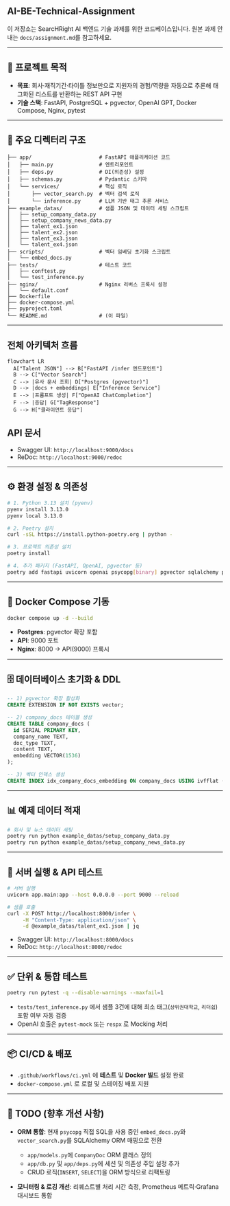 ## AI-BE-Technical-Assignment

이 저장소는 SearcHRight AI 백엔드 기술 과제를 위한 코드베이스입니다.
원본 과제 안내는 `docs/assignment.md`를 참고하세요.

---

## 🚀 프로젝트 목적

* **목표**: 회사·재직기간·타이틀 정보만으로 지원자의 경험/역량을 자동으로 추론해 태그화된 리스트를 반환하는 REST API 구현
* **기술 스택**: FastAPI, PostgreSQL + pgvector, OpenAI GPT, Docker Compose, Nginx, pytest

---

## 📂 주요 디렉터리 구조

```
├── app/                      # FastAPI 애플리케이션 코드
│   ├── main.py               # 엔트리포인트
│   ├── deps.py               # DI(의존성) 설정
│   ├── schemas.py            # Pydantic 스키마
│   └── services/             # 핵심 로직
│       ├── vector_search.py  # 벡터 검색 로직
│       └── inference.py      # LLM 기반 태그 추론 서비스
├── example_datas/            # 샘플 JSON 및 데이터 세팅 스크립트
│   ├── setup_company_data.py
│   ├── setup_company_news_data.py
│   ├── talent_ex1.json
│   ├── talent_ex2.json
│   ├── talent_ex3.json
│   └── talent_ex4.json
├── scripts/                  # 벡터 임베딩 초기화 스크립트
│   └── embed_docs.py
├── tests/                    # 테스트 코드
│   ├── conftest.py
│   └── test_inference.py
├── nginx/                    # Nginx 리버스 프록시 설정
│   └── default.conf
├── Dockerfile
├── docker-compose.yml
├── pyproject.toml
└── README.md                 # (이 파일)
```

---

## 전체 아키텍처 흐름

```mermaid
flowchart LR
  A["Talent JSON"] --> B["FastAPI /infer 엔드포인트"]
  B --> C["Vector Search"]
  C --> |유사 문서 조회| D["Postgres (pgvector)"]
  D --> |docs + embeddings| E["Inference Service"]
  E --> |프롬프트 생성| F["OpenAI ChatCompletion"]
  F --> |응답| G["TagResponse"]
  G --> H["클라이언트 응답"]
```

## API 문서

* Swagger UI: `http://localhost:9000/docs`
* ReDoc:        `http://localhost:9000/redoc`

---

## ⚙️ 환경 설정 & 의존성

```bash
# 1. Python 3.13 설치 (pyenv)
pyenv install 3.13.0
pyenv local 3.13.0

# 2. Poetry 설치
curl -sSL https://install.python-poetry.org | python -

# 3. 프로젝트 의존성 설치
poetry install

# 4. 추가 패키지 (FastAPI, OpenAI, pgvector 등)
poetry add fastapi uvicorn openai psycopg[binary] pgvector sqlalchemy pytest pytest-asyncio httpx pytest-mock respx
```

---

## 🐳 Docker Compose 기동

```bash
docker compose up -d --build
```

* **Postgres**: pgvector 확장 포함
* **API**: 9000 포트
* **Nginx**: 8000 → API(9000) 프록시

---

## 🗄️ 데이터베이스 초기화 & DDL

```sql
-- 1) pgvector 확장 활성화
CREATE EXTENSION IF NOT EXISTS vector;

-- 2) company_docs 테이블 생성
CREATE TABLE company_docs (
  id SERIAL PRIMARY KEY,
  company_name TEXT,
  doc_type TEXT,
  content TEXT,
  embedding VECTOR(1536)
);

-- 3) 벡터 인덱스 생성
CREATE INDEX idx_company_docs_embedding ON company_docs USING ivfflat (embedding vector_cosine_ops);
```

---

## 📊 예제 데이터 적재

```bash
# 회사 및 뉴스 데이터 세팅
poetry run python example_datas/setup_company_data.py
poetry run python example_datas/setup_company_news_data.py
```

---

## 🚀 서버 실행 & API 테스트

```bash
# 서버 실행
uvicorn app.main:app --host 0.0.0.0 --port 9000 --reload

# 샘플 호출
curl -X POST http://localhost:8000/infer \
     -H "Content-Type: application/json" \
     -d @example_datas/talent_ex1.json | jq
```

* Swagger UI: `http://localhost:8000/docs`
* ReDoc:        `http://localhost:8000/redoc`

---

## ✅ 단위 & 통합 테스트

```bash
poetry run pytest -q --disable-warnings --maxfail=1
```

* `tests/test_inference.py` 에서 샘플 3건에 대해 최소 태그(`상위권대학교`, `리더쉽`) 포함 여부 자동 검증
* OpenAI 호출은 `pytest-mock` 또는 `respx` 로 Mocking 처리

---

## 📦 CI/CD & 배포

* `.github/workflows/ci.yml` 에 **테스트** 및 **Docker 빌드** 설정 완료
* `docker-compose.yml` 로 로컬 및 스테이징 배포 지원

---

## 🚧 TODO (향후 개선 사항)

* **ORM 통합**: 현재 `psycopg` 직접 SQL을 사용 중인 `embed_docs.py`와 `vector_search.py`를 SQLAlchemy ORM 매핑으로 전환

  * `app/models.py`에 `CompanyDoc` ORM 클래스 정의
  * `app/db.py` 및 `app/deps.py`에 세션 및 의존성 주입 설정 추가
  * CRUD 로직(`INSERT`, `SELECT`)을 ORM 방식으로 리팩토링
* **모니터링 & 로깅 개선**: 리퀘스트별 처리 시간 측정, Prometheus 메트릭·Grafana 대시보드 통합

